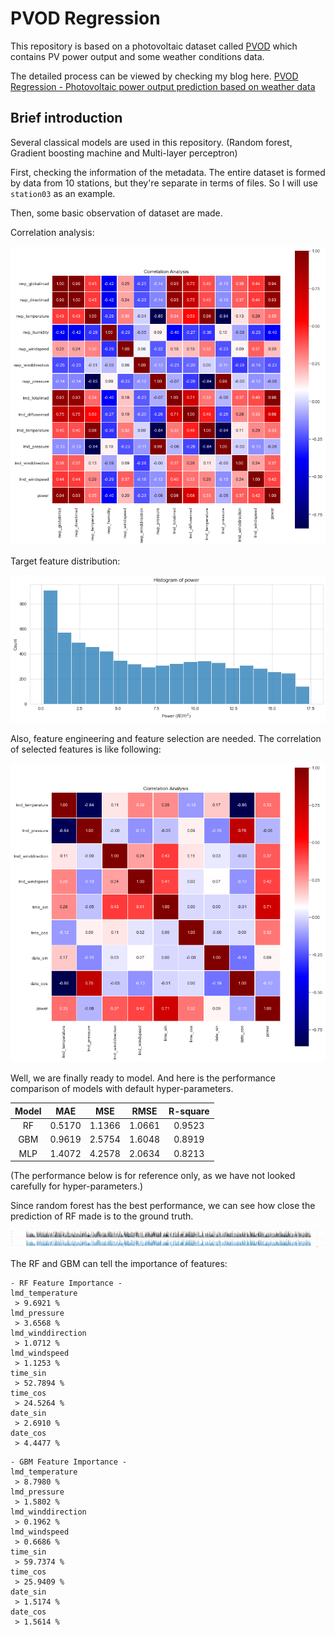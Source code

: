 # PVOD Regression

This repository is based on a photovoltaic dataset called [PVOD](https://github.com/yaotc/PVODataset) which contains
PV power output and some weather conditions data. 

The detailed process can be viewed by checking my blog here.
[PVOD Regression - Photovoltaic power output prediction based on weather data](https://smallsquare.github.io/PVOD-regression/)

## Brief introduction

Several classical models are used in this repository.
(Random forest, Gradient boosting machine and Multi-layer perceptron)

First, checking the information of the metadata. The entire dataset is formed by data from 10 stations, but they're
separate in terms of files. So I will use `station03` as an example.

Then, some basic observation of dataset are made.

Correlation analysis:

![Correlation](img/correlation.png)

Target feature distribution:

![Distribution](img/distribution.png)

Also, feature engineering and feature selection are needed. The correlation of selected features is like following:

![Correlation2](img/correlation2.png)

Well, we are finally ready to model. And here is the performance comparison of models with default hyper-parameters.

| Model |  MAE   |  MSE   |  RMSE  | R-square |
|:-----:|:------:|:------:|:------:|:--------:|
|  RF   | 0.5170 | 1.1366 | 1.0661 |  0.9523  |          
|  GBM  | 0.9619 | 2.5754 | 1.6048 |  0.8919  |          
|  MLP  | 1.4072 | 4.2578 | 2.0634 |  0.8213  |          

(The performance below is for reference only, as we have not looked carefully for hyper-parameters.)

Since random forest has the best performance, we can see how close the prediction of RF made is to the ground truth.

![Prediction](img/prediction.png)

The RF and GBM can tell the importance of features:

```
- RF Feature Importance -
lmd_temperature 
 > 9.6921 %
lmd_pressure 
 > 3.6568 %
lmd_winddirection 
 > 1.0712 %
lmd_windspeed 
 > 1.1253 %
time_sin 
 > 52.7894 %
time_cos 
 > 24.5264 %
date_sin 
 > 2.6910 %
date_cos 
 > 4.4477 %
```
```
- GBM Feature Importance -
lmd_temperature 
 > 8.7980 %
lmd_pressure 
 > 1.5802 %
lmd_winddirection 
 > 0.1962 %
lmd_windspeed 
 > 0.6686 %
time_sin 
 > 59.7374 %
time_cos 
 > 25.9409 %
date_sin 
 > 1.5174 %
date_cos 
 > 1.5614 %
```